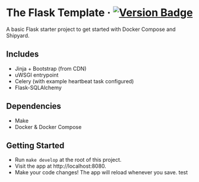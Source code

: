 # The Flask Template &middot; [![Version Badge](https://img.shields.io/badge/version-1.0.0-brightgreen)](#)

A basic Flask starter project to get started with Docker Compose and Shipyard.

## Includes

- Jinja + Bootstrap (from CDN)
- uWSGI entrypoint
- Celery (with example heartbeat task configured)
- Flask-SQLAlchemy

## Dependencies

- Make
- Docker & Docker Compose

## Getting Started

- Run `make develop` at the root of this project.
- Visit the app at http://localhost:8080.
- Make your code changes! The app will reload whenever you save.
test
